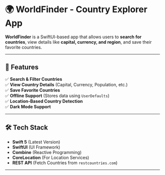 
# 🌍 WorldFinder - Country Explorer App

**WorldFinder** is a SwiftUI-based app that allows users to **search for countries**, view details like **capital, currency, and region**, and save their favorite countries.

---

## 🚀 Features
✅ **Search & Filter Countries**  
✅ **View Country Details** (Capital, Currency, Population, etc.)  
✅ **Save Favorite Countries**  
✅ **Offline Support** (Stores data using `UserDefaults`)  
✅ **Location-Based Country Detection**  
✅ **Dark Mode Support**  

---

## 🛠️ Tech Stack
- **Swift 5** (Latest Version)
- **SwiftUI** (UI Framework)
- **Combine** (Reactive Programming)
- **CoreLocation** (For Location Services)
- **REST API** (Fetch Countries from `restcountries.com`)

---
